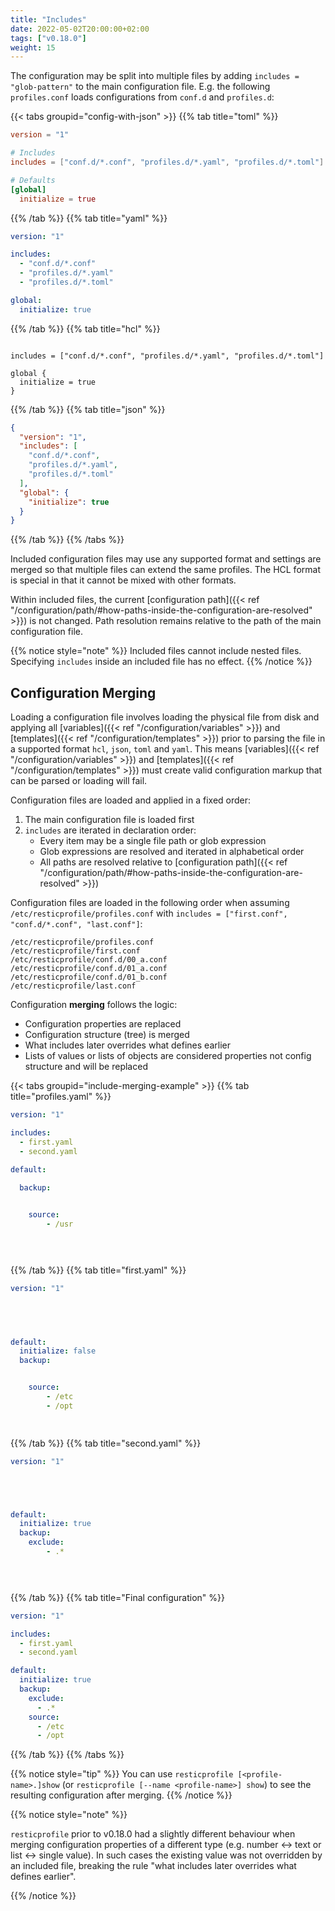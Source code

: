 ```yaml
---
title: "Includes"
date: 2022-05-02T20:00:00+02:00
tags: ["v0.18.0"]
weight: 15
---
```


The configuration may be split into multiple files by adding `includes = "glob-pattern"` to the main configuration file. 
E.g. the following `profiles.conf` loads configurations from `conf.d` and `profiles.d`:

{{< tabs groupid="config-with-json" >}}
{{% tab title="toml" %}}

```toml
version = "1"

# Includes
includes = ["conf.d/*.conf", "profiles.d/*.yaml", "profiles.d/*.toml"]

# Defaults
[global]
  initialize = true
```


{{% /tab %}}
{{% tab title="yaml" %}}

```yaml
version: "1"

includes:
  - "conf.d/*.conf"
  - "profiles.d/*.yaml"
  - "profiles.d/*.toml"

global:
  initialize: true

```

{{% /tab %}}
{{% tab title="hcl" %}}

```hcl

includes = ["conf.d/*.conf", "profiles.d/*.yaml", "profiles.d/*.toml"]

global {
  initialize = true
}
```

{{% /tab %}}
{{% tab title="json" %}}

```json
{
  "version": "1",
  "includes": [
    "conf.d/*.conf",
    "profiles.d/*.yaml",
    "profiles.d/*.toml"
  ],
  "global": {
    "initialize": true
  }
}
```

{{% /tab %}}
{{% /tabs %}}


Included configuration files may use any supported format and settings are merged so that multiple files can extend the same profiles.
The HCL format is special in that it cannot be mixed with other formats.

Within included files, the current [configuration path]({{< ref "/configuration/path/#how-paths-inside-the-configuration-are-resolved" >}}) is not changed. Path resolution remains relative to the path of the main configuration file.

{{% notice style="note" %}}
Included files cannot include nested files. Specifying `includes` inside an included file has no effect.
{{% /notice %}}

## Configuration Merging

Loading a configuration file involves loading the physical file from disk and applying all [variables]({{< ref "/configuration/variables" >}}) and [templates]({{< ref "/configuration/templates" >}}) prior to parsing the file in a supported format `hcl`, `json`, `toml` and `yaml`. This means [variables]({{< ref "/configuration/variables" >}}) and [templates]({{< ref "/configuration/templates" >}}) must create valid configuration markup that can be parsed or loading will fail.

Configuration files are loaded and applied in a fixed order:

1. The main configuration file is loaded first
2. `includes` are iterated in declaration order:
   * Every item may be a single file path or glob expression
   * Glob expressions are resolved and iterated in alphabetical order
   * All paths are resolved relative to [configuration path]({{< ref "/configuration/path/#how-paths-inside-the-configuration-are-resolved" >}})

Configuration files are loaded in the following order when assuming `/etc/resticprofile/profiles.conf` with `includes = ["first.conf", "conf.d/*.conf", "last.conf"]`:
```
/etc/resticprofile/profiles.conf
/etc/resticprofile/first.conf
/etc/resticprofile/conf.d/00_a.conf
/etc/resticprofile/conf.d/01_a.conf
/etc/resticprofile/conf.d/01_b.conf
/etc/resticprofile/last.conf
```

Configuration **merging** follows the logic:

* Configuration properties are replaced
* Configuration structure (tree) is merged
* What includes later overrides what defines earlier
* Lists of values or lists of objects are considered properties not config structure and will be replaced


{{< tabs groupid="include-merging-example" >}}
{{% tab title="profiles.yaml" %}}

```yaml
version: "1"

includes:
  - first.yaml
  - second.yaml

default:
   
  backup:


    source:
        - /usr


        
```

{{% /tab %}}
{{% tab title="first.yaml" %}}

```yaml
version: "1"

        



default:
  initialize: false
  backup:


    source:
        - /etc
        - /opt

        
```

{{% /tab %}}
{{% tab title="second.yaml" %}}

```yaml
version: "1"





default:
  initialize: true
  backup:
    exclude:
        - .*


        
```

{{% /tab %}}
{{% tab title="Final configuration" %}}

```yaml
version: "1"

includes:
  - first.yaml
  - second.yaml

default:
  initialize: true
  backup:
    exclude:
      - .*
    source:
      - /etc
      - /opt
```

{{% /tab %}}
{{% /tabs %}}

{{% notice style="tip" %}}
You can use `resticprofile [<profile-name>.]show` (or `resticprofile [--name <profile-name>] show`) to see the resulting configuration after merging.
{{% /notice %}}


{{% notice style="note" %}}

`resticprofile` prior to v0.18.0 had a slightly different behaviour when merging configuration properties of a different type (e.g. number <-> text or list <-> single value). In such cases the existing value was not overridden by an included file, breaking the rule "what includes later overrides what defines earlier".

{{% /notice %}}

